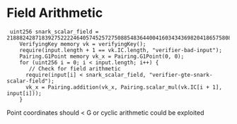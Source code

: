 # Field Arithmetic

```
 uint256 snark_scalar_field = 21888242871839275222246405745257275088548364400416034343698204186575808495617;
    VerifyingKey memory vk = verifyingKey();
    require(input.length + 1 == vk.IC.length, "verifier-bad-input");
    Pairing.G1Point memory vk_x = Pairing.G1Point(0, 0);
    for (uint256 i = 0; i < input.length; i++) {
       // Check for field arithmetic
      require(input[i] < snark_scalar_field, "verifier-gte-snark-scalar-field");
      vk_x = Pairing.addition(vk_x, Pairing.scalar_mul(vk.IC[i + 1], input[i]));
    }
```



Point coordinates should < G or cyclic arithmetic could be exploited
